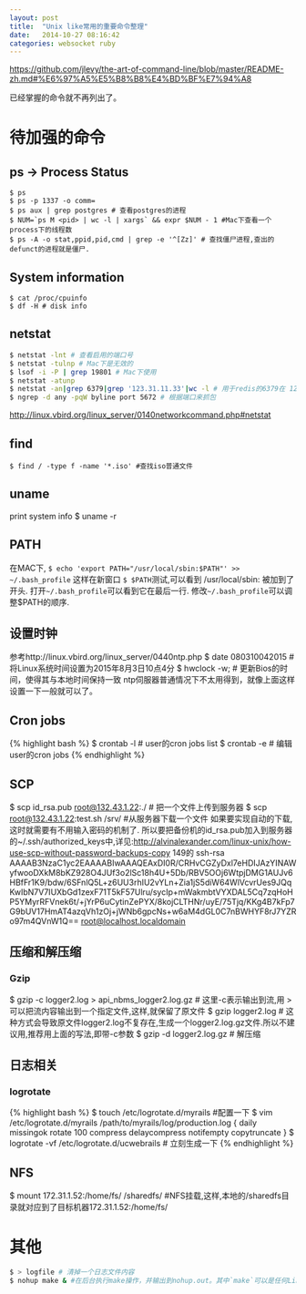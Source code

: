 ```yaml
---
layout: post
title:  "Unix like常用的重要命令整理"
date:   2014-10-27 08:16:42
categories: websocket ruby
---
```


https://github.com/jlevy/the-art-of-command-line/blob/master/README-zh.md#%E6%97%A5%E5%B8%B8%E4%BD%BF%E7%94%A8

已经掌握的命令就不再列出了。
# 待加强的命令
## ps -> Process Status
    $ ps
    $ ps -p 1337 -o comm=
    $ ps aux | grep postgres # 查看postgres的进程
    $ NUM=`ps M <pid> | wc -l | xargs` && expr $NUM - 1 #Mac下查看一个process下的线程数
    $ ps -A -o stat,ppid,pid,cmd | grep -e '^[Zz]' # 查找僵尸进程,查出的defunct的进程就是僵尸.
## System information
    $ cat /proc/cpuinfo
    $ df -H # disk info
## netstat
```bash
$ netstat -lnt # 查看启用的端口号
$ netstat -tulnp # Mac下是无效的
$ lsof -i -P | grep 19801 # Mac下使用
$ netstat -atunp
$ netstat -an|grep 6379|grep '123.31.11.33'|wc -l # 用于redis的6379在 123.31.11.33 这台机器上有多少连接
$ ngrep -d any -pqW byline port 5672 # 根据端口来抓包
```
http://linux.vbird.org/linux_server/0140networkcommand.php#netstat
    
## find
    $ find / -type f -name '*.iso' #查找iso普通文件    

## uname
print system info
    $ uname -r

## PATH
在MAC下, `$ echo 'export PATH="/usr/local/sbin:$PATH"' >> ~/.bash_profile`
这样在新窗口 `$ $PATH`测试,可以看到 /usr/local/sbin: 被加到了开头.
打开`~/.bash_profile`可以看到它在最后一行. 修改`~/.bash_profile`可以调整$PATH的顺序.

## 设置时钟
参考http://linux.vbird.org/linux_server/0440ntp.php
$ date 080310042015 # 将Linux系统时间设置为2015年8月3日10点4分
$ hwclock -w; # 更新Bios的时间，使得其与本地时间保持一致
ntp伺服器普通情况下不太用得到，就像上面这样设置一下一般就可以了。

## Cron jobs
{% highlight bash %}
$ crontab -l # user的cron jobs list
$ crontab -e # 编辑user的cron jobs
{% endhighlight %}

## SCP
$ scp id_rsa.pub root@132.43.1.22:./ # 把一个文件上传到服务器
$ scp root@132.43.1.22:test.sh /srv/ #从服务器下载一个文件
如果要实现自动的下载,这时就需要有不用输入密码的机制了.
所以要把备份机的id_rsa.pub加入到服务器的~/.ssh/authorized_keys中,详见:http://alvinalexander.com/linux-unix/how-use-scp-without-password-backups-copy
149的
ssh-rsa AAAAB3NzaC1yc2EAAAABIwAAAQEAxDI0R/CRHvCGZyDxl7eHDIJAzYINAWyfwooDXkM8bKZ928O4JUf3o2lSc18h4U+5Db/RBV5OOj6WtpjDMG1AUJv6HBfFr1K9/bdw/6SFnlQ5L+z6UU3rhIU2vYLn+Zia1jS5diW64WlVcvrUes9JQqKwIbN7V7IUXbGd1zexF71T5kF57Ulru/sycIp+mWakmbtVYXDAL5Cq7zqHoHP5YMyrRFVnek6t/+jYrP6uCytinZePYX/8kojCLTHNr/uyE/75Tjq/KKg4B7kFp7G9bUV17HmAT4azqVh1zOj+jWNb6gpcNs+w6aM4dGL0C7nBWHYF8rJ7YZRo97m4QVnW1Q== root@localhost.localdomain

## 压缩和解压缩
### Gzip
$ gzip -c logger2.log > api_nbms_logger2.log.gz # 这里-c表示输出到流,用 > 可以把流内容输出到一个指定文件,这样,就保留了原文件
$ gzip logger2.log # 这种方式会导致原文件logger2.log不复存在,生成一个logger2.log.gz文件.所以不建议用,推荐用上面的写法,即带-c参数
$ gzip -d logger2.log.gz # 解压缩

## 日志相关
### logrotate
{% highlight bash %}
$ touch /etc/logrotate.d/myrails #配置一下
$ vim /etc/logrotate.d/myrails
/path/to/myrails/log/production.log {
  daily
  missingok
  rotate 100
  compress
  delaycompress
  notifempty
  copytruncate
}
$ logrotate -vf /etc/logrotate.d/ucwebrails # 立刻生成一下
{% endhighlight %}

## NFS
$ mount 172.31.1.52:/home/fs/ /sharedfs/ #NFS挂载,这样,本地的/sharedfs目录就对应到了目标机器172.31.1.52:/home/fs/

# 其他
```bash
$ > logfile # 清掉一个日志文件内容
$ nohup make & #在后台执行make操作，并输出到nohup.out。其中`make`可以是任何Linux命令
```